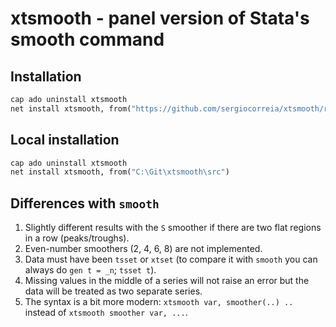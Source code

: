 # xtsmooth - panel version of Stata's smooth command


## Installation

```stata
cap ado uninstall xtsmooth
net install xtsmooth, from("https://github.com/sergiocorreia/xtsmooth/raw/master/src")
```


## Local installation

```stata
cap ado uninstall xtsmooth
net install xtsmooth, from("C:\Git\xtsmooth\src")
```


## Differences with `smooth`

1. Slightly different results with the `S` smoother if there are two flat regions in a row (peaks/troughs).
2. Even-number smoothers (2, 4, 6, 8) are not implemented.
3. Data must have been `tsset` or `xtset` (to compare it with `smooth` you can always do `gen t = _n`; `tsset t`).
4. Missing values in the middle of a series will not raise an error but the data will be treated as two separate series.
3. The syntax is a bit more modern: `xtsmooth var, smoother(..) ..` instead of `xtsmooth smoother var, ...`.


